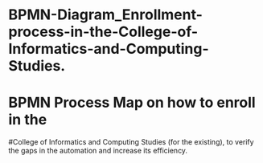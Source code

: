 # BPMN-Diagram_Enrollment-process-in-the-College-of-Informatics-and-Computing-Studies.
# BPMN Process Map on how to enroll in the 
#College of Informatics and Computing Studies (for the existing),  to verify the gaps in the automation and increase its efficiency.
